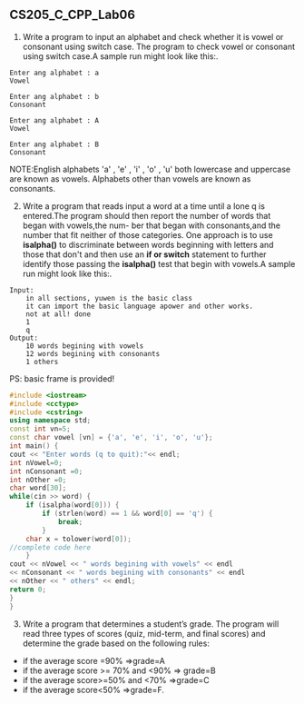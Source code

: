 <!--
 * @Github: https://github.com/Certseeds/CS205_C_CPP
 * @Organization: SUSTech
 * @Author: nanoseeds
 * @Date: 2020-06-08 09:10:05
 * @LastEditors: nanoseeds
 * @LastEditTime: 2020-06-08 09:31:13
 * @License: CC-BY-NC-SA_V4_0 or any later version 
 -->
## CS205_C_CPP_Lab06

1. Write a program to input an alphabet and check whether it is vowel or consonant using switch case. The program to check vowel or consonant using switch case.A sample run might look like this:.

``` log
Enter ang alphabet : a
Vowel
```

``` log
Enter ang alphabet : b
Consonant
```

``` log
Enter ang alphabet : A
Vowel
```

``` log
Enter ang alphabet : B
Consonant
```

NOTE:English alphabets 'a' , 'e' , 'i' , 'o' , 'u' both lowercase and uppercase are known as vowels. Alphabets other than vowels are known as consonants.

2. Write a program that reads input a word at a time until a lone q is entered.The program should then report the number of words that began with vowels,the num- ber that began with consonants,and the number that fit neither of those categories. One approach is to use **isalpha()** to discriminate between words beginning with letters and those that don't and then use an **if or switch** statement to further identify those passing the **isalpha()** test that begin with vowels.A sample run might
look like this:.

```
Input:
    in all sections, yuwen is the basic class
    it can import the basic language apower and other works.
    not at all! done
    1
    q
Output:
    10 words begining with vowels
    12 words begining with consonants
    1 others
```

PS: basic frame is provided!
``` cpp
#include <iostream>
#include <cctype>
#include <cstring>
using namespace std;
const int vn=5;
const char vowel [vn] = {'a', 'e', 'i', 'o', 'u'};
int main() {
cout << "Enter words (q to quit):"<< endl;
int nVowel=0;
int nConsonant =0;
int nOther =0;
char word[30];
while(cin >> word) {
    if (isalpha(word[0])) {
        if (strlen(word) == 1 && word[0] == 'q') {
            break;
        }
    char x = tolower(word[0]);
//complete code here
    }
cout << nVowel << " words begining with vowels" << endl
<< nConsonant << " words begining with consonants" << endl
<< nOther << " others" << endl;
return 0;
}
}
```

3. Write a program that determines a student’s grade. The program will read three types of scores (quiz, mid-term, and final scores) and determine the grade based on the following rules: 
  + if the average score =90% =>grade=A
  + if the average score >= 70% and <90% => grade=B
  + if the average score>=50% and <70% =>grade=C
  + if the average score<50% =>grade=F.